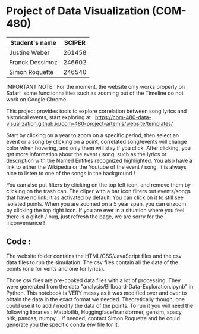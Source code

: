 # Project of Data Visualization (COM-480)

| Student's name | SCIPER |
| -------------- | ------ |
| Justine Weber | 261458 |
| Franck Dessimoz | 246602 |
| Simon Roquette | 246540 |

IMPORTANT NOTE : For the moment, the website only works properly on Safari, some functionnalities such as zooming out of the Timeline do not work on Google Chrome.

This project provides tools to explore correlation between song lyrics and historical events, start exploring at : https://com-480-data-visualization.github.io/com-480-project-artemis/website/templates/

Start by clicking on a year to zoom on a specific period, then select an event or a song by clicking on a point, correlated song/events will change color when hovering, and only them will stay if you click. After clicking, you get more information about the event / song, such as the lyrics or description with the Named Entities recognized highlighted. You also have a link to either the Wikipedia or the Youtube of the event / song, it is always nice to listen to one of the songs in the background !

You can also put filters by clicking on the top left icon, and remove them by clicking on the trash can. The cliper with a bar icon filters out events/songs that have no link. It as activated by default. You can click on it to still see isolated points. When you are zoomed on a 5 year span, you can unzoom by clicking the top right icon. 
If you are ever in a situation where you feel there is a glitch / bug, just refresh the page, we are sorry for the inconveniance !

## Code : 

The website folder contains the HTML/CSS/JavaScript files and the csv data files to run the simulation. The csv files contain all the data of the points (one for vents and one for lyrics).

Those csv files are pre-cooked data files with a lot of processing. They were generated from the data "analysis/Billboard-Data-Exploration.ipynb" in Python. This notebook is VERY messy as it was modified over and over to obtain the data in the exact format we needed. Theoretically though, one could use it to add / modify the data of the points.
To run it you will need the following libraries : Matplotlib, Huggingface/transformer, gensim, spacy, nltk, pandas, numpy... If needed, contact Simon Roquette and he could generate you the specific conda env file for it.
